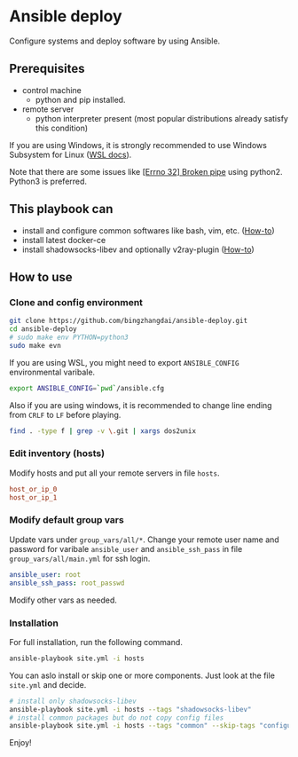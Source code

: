 # Ansible deploy

Configure systems and deploy software by using Ansible.

## Prerequisites

* control machine
  * python and pip installed.
* remote server
  * python interpreter present (most popular distributions already satisfy this condition)

If you are using Windows, it is strongly recommended to use Windows Subsystem for Linux ([WSL docs](https://docs.microsoft.com/en-us/windows/wsl)).

Note that there are some issues like [[Errno 32] Broken pipe](https://github.com/ansible/ansible/issues/56629) using python2. Python3 is preferred.

## This playbook can

* install and configure common softwares like bash, vim, etc. ([How-to](roles/common/README.md))
* install latest docker-ce
* install shadowsocks-libev and optionally v2ray-plugin ([How-to](roles/shadowsocks-libev/README.md))

## How to use

### Clone and config environment

```bash
git clone https://github.com/bingzhangdai/ansible-deploy.git
cd ansible-deploy
# sudo make env PYTHON=python3
sudo make evn
```

If you are using WSL, you might need to export `ANSIBLE_CONFIG` environmental varibale.

```bash
export ANSIBLE_CONFIG=`pwd`/ansible.cfg
```

Also if you are using windows, it is recommended to change line ending from `CRLF` to `LF` before playing.

```bash
find . -type f | grep -v \.git | xargs dos2unix
```

### Edit inventory (hosts)

Modify hosts and put all your remote servers in file `hosts`.

```ini
host_or_ip_0
host_or_ip_1
```

### Modify default group vars

Update vars under `group_vars/all/*`. Change your remote user name and password for varibale `ansible_user` and `ansible_ssh_pass` in file `group_vars/all/main.yml` for ssh login.

```yml
ansible_user: root
ansible_ssh_pass: root_passwd
```

Modify other vars as needed.

### Installation

For full installation, run the following command.

```bash
ansible-playbook site.yml -i hosts
```

You can aslo install or skip one or more components. Just look at the file `site.yml` and decide.

```bash
# install only shadowsocks-libev
ansible-playbook site.yml -i hosts --tags "shadowsocks-libev"
# install common packages but do not copy config files
ansible-playbook site.yml -i hosts --tags "common" --skip-tags "configuration"
```

Enjoy!
